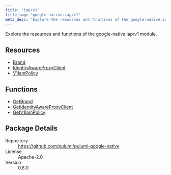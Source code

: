 ```yaml
---
title: "iap/v1"
title_tag: "google-native.iap/v1"
meta_desc: "Explore the resources and functions of the google-native.iap/v1 module."
---
```


<!-- WARNING: this file was generated by Pulumi Docs Generator. -->
<!-- Do not edit by hand unless you're certain you know what you are doing! -->

Explore the resources and functions of the google-native.iap/v1 module.

<h2 id="resources">Resources</h2>
<ul class="api">
    <li><a href="brand" title="Brand"><span class="symbol resource"></span>Brand</a></li>
    <li><a href="identityawareproxyclient" title="IdentityAwareProxyClient"><span class="symbol resource"></span>IdentityAwareProxyClient</a></li>
    <li><a href="v1iampolicy" title="V1IamPolicy"><span class="symbol resource"></span>V1IamPolicy</a></li>
</ul>

<h2 id="functions">Functions</h2>
<ul class="api">
    <li><a href="getbrand" title="GetBrand"><span class="symbol function"></span>GetBrand</a></li>
    <li><a href="getidentityawareproxyclient" title="GetIdentityAwareProxyClient"><span class="symbol function"></span>GetIdentityAwareProxyClient</a></li>
    <li><a href="getv1iampolicy" title="GetV1IamPolicy"><span class="symbol function"></span>GetV1IamPolicy</a></li>
</ul>

<h2 id="package-details">Package Details</h2>
<dl class="package-details">
	<dt>Repository</dt>
	<dd><a href="https://github.com/pulumi/pulumi-google-native">https://github.com/pulumi/pulumi-google-native</a></dd>
	<dt>License</dt>
	<dd>Apache-2.0</dd>
	<dt>Version</dt>
	<dd>0.8.0</dd>
</dl>

